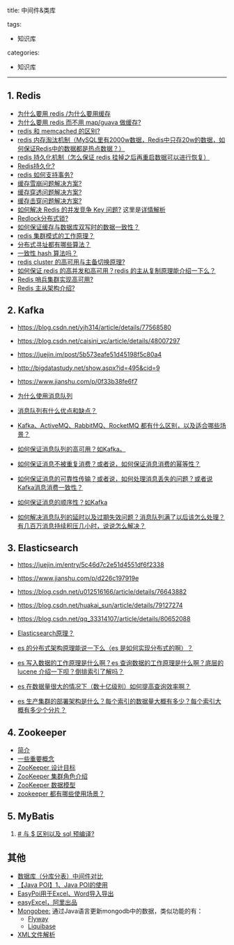 title: 中间件&类库

tags:
  - 知识库

categories:
  - 知识库

---
## 1. Redis
- [为什么要用 redis /为什么要用缓存](https://github.com/mnan2c/JavaGuide/blob/master/docs/database/Redis/Redis.md#%E4%B8%BA%E4%BB%80%E4%B9%88%E8%A6%81%E7%94%A8-redis-%E4%B8%BA%E4%BB%80%E4%B9%88%E8%A6%81%E7%94%A8%E7%BC%93%E5%AD%98)
- [为什么要用 redis 而不用 map/guava 做缓存?
](https://github.com/mnan2c/JavaGuide/blob/master/docs/database/Redis/Redis.md#%E4%B8%BA%E4%BB%80%E4%B9%88%E8%A6%81%E7%94%A8-redis-%E8%80%8C%E4%B8%8D%E7%94%A8-mapguava-%E5%81%9A%E7%BC%93%E5%AD%98)
- [redis 和 memcached 的区别?](https://github.com/mnan2c/JavaGuide/blob/master/docs/database/Redis/Redis.md#redis-%E5%92%8C-memcached-%E7%9A%84%E5%8C%BA%E5%88%AB)
- [redis 内存淘汰机制（MySQL里有2000w数据，Redis中只存20w的数据，如何保证Redis中的数据都是热点数据？）](https://github.com/mnan2c/JavaGuide/blob/master/docs/database/Redis/Redis.md#redis-%E5%86%85%E5%AD%98%E6%B7%98%E6%B1%B0%E6%9C%BA%E5%88%B6%EF%BC%88mysql%E9%87%8C%E6%9C%892000w%E6%95%B0%E6%8D%AE%EF%BC%8Credis%E4%B8%AD%E5%8F%AA%E5%AD%9820w%E7%9A%84%E6%95%B0%E6%8D%AE%EF%BC%8C%E5%A6%82%E4%BD%95%E4%BF%9D%E8%AF%81redis%E4%B8%AD%E7%9A%84%E6%95%B0%E6%8D%AE%E9%83%BD%E6%98%AF%E7%83%AD%E7%82%B9%E6%95%B0%E6%8D%AE%EF%BC%9F%EF%BC%89)
- [redis 持久化机制（怎么保证 redis 挂掉之后再重启数据可以进行恢复）](https://github.com/mnan2c/JavaGuide/blob/master/docs/database/Redis/Redis.md#redis-%E6%8C%81%E4%B9%85%E5%8C%96%E6%9C%BA%E5%88%B6%E6%80%8E%E4%B9%88%E4%BF%9D%E8%AF%81-redis-%E6%8C%82%E6%8E%89%E4%B9%8B%E5%90%8E%E5%86%8D%E9%87%8D%E5%90%AF%E6%95%B0%E6%8D%AE%E5%8F%AF%E4%BB%A5%E8%BF%9B%E8%A1%8C%E6%81%A2%E5%A4%8D)
- [Redis持久化?](https://github.com/mnan2c/JavaGuide/blob/master/docs/database/Redis/Redis%E6%8C%81%E4%B9%85%E5%8C%96.md)
- [redis 如何支持事务?](https://github.com/mnan2c/JavaGuide/blob/master/docs/database/Redis/Redis.md#redis-%E4%BA%8B%E5%8A%A1)
- [缓存雪崩问题解决方案?](https://github.com/doocs/advanced-java/blob/master/docs/high-concurrency/redis-caching-avalanche-and-caching-penetration.md#%E7%BC%93%E5%AD%98%E9%9B%AA%E5%B4%A9)
- [缓存穿透问题解决方案?](https://github.com/doocs/advanced-java/blob/master/docs/high-concurrency/redis-caching-avalanche-and-caching-penetration.md#%E7%BC%93%E5%AD%98%E7%A9%BF%E9%80%8F)
- [缓存击穿问题解决方案?](https://github.com/doocs/advanced-java/blob/master/docs/high-concurrency/redis-caching-avalanche-and-caching-penetration.md#%E7%BC%93%E5%AD%98%E5%87%BB%E7%A9%BF)
- [如何解决 Redis 的并发竞争 Key 问题?](https://github.com/doocs/advanced-java/blob/master/docs/high-concurrency/redis-cas.md#%E9%9D%A2%E8%AF%95%E9%A2%98)  这里是[详情解析](https://www.jianshu.com/p/8bddd381de06)
- [Redlock分布式锁?](https://github.com/mnan2c/JavaGuide/blob/master/docs/database/Redis/Redlock%E5%88%86%E5%B8%83%E5%BC%8F%E9%94%81.md)
- [如何保证缓存与数据库双写时的数据一致性？](https://github.com/mnan2c/JavaGuide/blob/master/docs/database/Redis/Redis.md#%E5%A6%82%E4%BD%95%E4%BF%9D%E8%AF%81%E7%BC%93%E5%AD%98%E4%B8%8E%E6%95%B0%E6%8D%AE%E5%BA%93%E5%8F%8C%E5%86%99%E6%97%B6%E7%9A%84%E6%95%B0%E6%8D%AE%E4%B8%80%E8%87%B4%E6%80%A7%EF%BC%9F)
- [redis 集群模式的工作原理？](https://github.com/doocs/advanced-java/blob/master/docs/high-concurrency/redis-cluster.md#redis-cluster-%E4%BB%8B%E7%BB%8D)
- [分布式寻址都有哪些算法？](https://github.com/doocs/advanced-java/blob/master/docs/high-concurrency/redis-cluster.md#%E5%88%86%E5%B8%83%E5%BC%8F%E5%AF%BB%E5%9D%80%E7%AE%97%E6%B3%95)
- [一致性 hash 算法吗？](https://github.com/doocs/advanced-java/blob/master/docs/high-concurrency/redis-cluster.md#%E4%B8%80%E8%87%B4%E6%80%A7-hash-%E7%AE%97%E6%B3%95)
- [redis cluster 的高可用与主备切换原理?](https://github.com/doocs/advanced-java/blob/master/docs/high-concurrency/redis-cluster.md#redis-cluster-%E7%9A%84%E9%AB%98%E5%8F%AF%E7%94%A8%E4%B8%8E%E4%B8%BB%E5%A4%87%E5%88%87%E6%8D%A2%E5%8E%9F%E7%90%86)
- [如何保证 redis 的高并发和高可用？redis 的主从复制原理能介绍一下么？](https://github.com/doocs/advanced-java/blob/master/docs/high-concurrency/how-to-ensure-high-concurrency-and-high-availability-of-redis.md)
- [Redis 哨兵集群实现高可用?](https://github.com/doocs/advanced-java/blob/master/docs/high-concurrency/redis-sentinel.md#redis-%E5%93%A8%E5%85%B5%E9%9B%86%E7%BE%A4%E5%AE%9E%E7%8E%B0%E9%AB%98%E5%8F%AF%E7%94%A8)
- [Redis 主从架构介绍?](https://github.com/doocs/advanced-java/blob/master/docs/high-concurrency/redis-master-slave.md)



## 2. Kafka
- https://blog.csdn.net/yjh314/article/details/77568580
- https://blog.csdn.net/caisini_vc/article/details/48007297
- https://juejin.im/post/5b573eafe51d45198f5c80a4
- http://bigdatastudy.net/show.aspx?id=495&cid=9
- https://www.jianshu.com/p/0f33b38fe6f7


- [为什么使用消息队列](https://github.com/doocs/advanced-java/blob/master/docs/high-concurrency/why-mq.md#%E4%B8%BA%E4%BB%80%E4%B9%88%E4%BD%BF%E7%94%A8%E6%B6%88%E6%81%AF%E9%98%9F%E5%88%97)
- [消息队列有什么优点和缺点？](https://github.com/doocs/advanced-java/blob/master/docs/high-concurrency/why-mq.md#%E6%B6%88%E6%81%AF%E9%98%9F%E5%88%97%E6%9C%89%E4%BB%80%E4%B9%88%E4%BC%98%E7%BC%BA%E7%82%B9)
- [Kafka、ActiveMQ、RabbitMQ、RocketMQ 都有什么区别，以及适合哪些场景？](https://github.com/doocs/advanced-java/blob/master/docs/high-concurrency/why-mq.md#kafkaactivemqrabbitmqrocketmq-%E6%9C%89%E4%BB%80%E4%B9%88%E4%BC%98%E7%BC%BA%E7%82%B9)
- [如何保证消息队列的高可用？如Kafka。](https://github.com/doocs/advanced-java/blob/master/docs/high-concurrency/how-to-ensure-high-availability-of-message-queues.md#kafka-%E7%9A%84%E9%AB%98%E5%8F%AF%E7%94%A8%E6%80%A7)
- [如何保证消息不被重复消费？或者说，如何保证消息消费的幂等性？](https://github.com/doocs/advanced-java/blob/master/docs/high-concurrency/how-to-ensure-that-messages-are-not-repeatedly-consumed.md#%E9%9D%A2%E8%AF%95%E9%A2%98)
- [如何保证消息的可靠性传输？或者说，如何处理消息丢失的问题？或者说Kafka消息消费一致性？](https://github.com/doocs/advanced-java/blob/master/docs/high-concurrency/how-to-ensure-the-reliable-transmission-of-messages.md#kafka)
- [如何保证消息的顺序性？如Kafka](https://github.com/doocs/advanced-java/blob/master/docs/high-concurrency/how-to-ensure-the-order-of-messages.md#kafka)
- [如何解决消息队列的延时以及过期失效问题？消息队列满了以后该怎么处理？有几百万消息持续积压几小时，说说怎么解决？](https://github.com/doocs/advanced-java/blob/master/docs/high-concurrency/mq-time-delay-and-expired-failure.md)


## 3. Elasticsearch
- https://juejin.im/entry/5c46d7c2e51d4551df6f2338
- https://www.jianshu.com/p/d226c197919e
- https://blog.csdn.net/u012516166/article/details/76643882
- https://blog.csdn.net/huakai_sun/article/details/79127274
- https://blog.csdn.net/qq_33314107/article/details/80652088


- [Elasticsearch原理？](https://www.toutiao.com/i6678868888853152267/)
- [es 的分布式架构原理能说一下么（es 是如何实现分布式的啊）？](https://github.com/doocs/advanced-java/blob/master/docs/high-concurrency/es-architecture.md)
- [es 写入数据的工作原理是什么啊？es 查询数据的工作原理是什么啊？底层的 lucene 介绍一下呗？倒排索引了解吗？](https://github.com/doocs/advanced-java/blob/master/docs/high-concurrency/es-write-query-search.md)
- [es 在数据量很大的情况下（数十亿级别）如何提高查询效率啊？](https://github.com/doocs/advanced-java/blob/master/docs/high-concurrency/es-optimizing-query-performance.md)
- [es 生产集群的部署架构是什么？每个索引的数据量大概有多少？每个索引大概有多少个分片？](https://github.com/doocs/advanced-java/blob/master/docs/high-concurrency/es-production-cluster.md)

## 4. Zookeeper
- [简介](https://github.com/mnan2c/JavaGuide/blob/master/docs/system-design/framework/ZooKeeper.md#%E4%B8%80-%E4%BB%80%E4%B9%88%E6%98%AF-zookeeper)
- [一些重要概念](https://github.com/mnan2c/JavaGuide/blob/master/docs/system-design/framework/ZooKeeper.md#%E4%BA%8C-%E5%85%B3%E4%BA%8E-zookeeper--%E7%9A%84%E4%B8%80%E4%BA%9B%E9%87%8D%E8%A6%81%E6%A6%82%E5%BF%B5)
- [ZooKeeper 设计目标](https://github.com/mnan2c/JavaGuide/blob/master/docs/system-design/framework/ZooKeeper.md#%E5%9B%9B-zookeeper-%E8%AE%BE%E8%AE%A1%E7%9B%AE%E6%A0%87)
- [ZooKeeper 集群角色介绍](https://github.com/mnan2c/JavaGuide/blob/master/docs/system-design/framework/ZooKeeper.md#%E4%BA%94-zookeeper-%E9%9B%86%E7%BE%A4%E8%A7%92%E8%89%B2%E4%BB%8B%E7%BB%8D)
- [ZooKeeper 数据模型](https://github.com/mnan2c/JavaGuide/blob/master/docs/system-design/framework/ZooKeeper%E6%95%B0%E6%8D%AE%E6%A8%A1%E5%9E%8B%E5%92%8C%E5%B8%B8%E8%A7%81%E5%91%BD%E4%BB%A4.md#zookeeper-%E6%95%B0%E6%8D%AE%E6%A8%A1%E5%9E%8B)
- [zookeeper 都有哪些使用场景？](https://github.com/doocs/advanced-java/blob/master/docs/distributed-system/zookeeper-application-scenarios.md)

## 5. MyBatis
1. [# 与 $ 区别以及 sql 预编译?](https://blog.csdn.net/xcliang9418/article/details/79135191)

## 其他
- [数据库（分库分表）中间件对比](https://www.cnblogs.com/wangzhongqiu/p/7100332.html)
- [【Java POI】1、Java POI的使用](https://www.cnblogs.com/wangzhongqiu/p/7428733.html)
- [EasyPoi用于Excel、Word导入导出](http://easypoi.mydoc.io/#text_221144)
- [easyExcel，阿里出品](https://www.toutiao.com/i6620375695698690573/)
- [Mongobee:](https://github.com/mongobee/mongobee) 通过Java语言更新mongodb中的数据，类似功能的有：
  - [Flyway](https://flywaydb.org/)
  - [Liquibase](https://github.com/liquibase)
- [XML文件解析](https://www.cnblogs.com/wangzhongqiu/p/6402940.html)